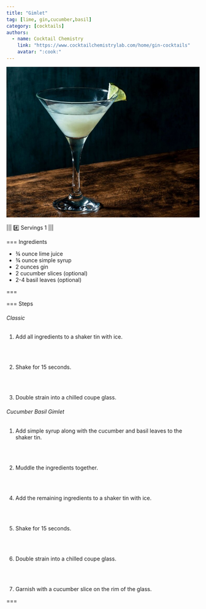 ```yaml
---
title: "Gimlet"
tag: [lime, gin,cucumber,basil]
category: [cocktails]
authors:
  - name: Cocktail Chemistry
    link: "https://www.cocktailchemistrylab.com/home/gin-cocktails"
    avatar: ":cook:"
---
```


![](img/gimlet.jpg)

||| :hash: Servings
1
|||


=== Ingredients

- ¾ ounce lime juice
- ¾ ounce simple syrup
- 2 ounces gin
- 2 cucumber slices (optional)
- 2-4 basil leaves (optional)

===

=== Steps

###### Classic

1. Add all ingredients to a shaker tin with ice.
<br>
<br>

2. Shake for 15 seconds.
<br>
<br>

3. Double strain into a chilled coupe glass.

###### Cucumber Basil Gimlet

1. Add simple syrup along with the cucumber and basil leaves to the shaker tin.
<br>
<br>

2. Muddle the ingredients together.
<br>
<br>

4. Add the remaining ingredients to a shaker tin with ice.
<br>
<br>

5. Shake for 15 seconds.
<br>
<br>

6. Double strain into a chilled coupe glass.
<br>
<br>

7. Garnish with a cucumber slice on the rim of the glass.

===
